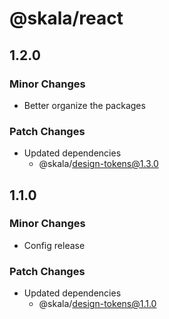 # @skala/react

## 1.2.0

### Minor Changes

- Better organize the packages

### Patch Changes

- Updated dependencies
  - @skala/design-tokens@1.3.0

## 1.1.0

### Minor Changes

- Config release

### Patch Changes

- Updated dependencies
  - @skala/design-tokens@1.1.0

